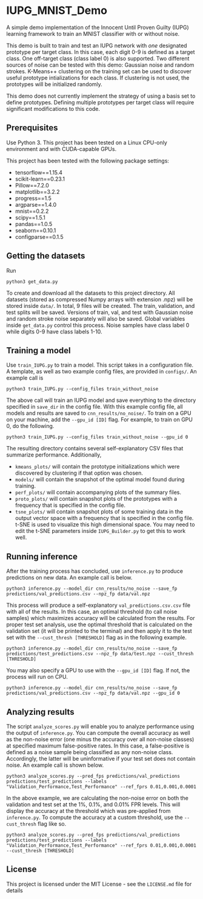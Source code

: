 # IUPG_MNIST_Demo

A simple demo implementation of the Innocent Until Proven Guilty (IUPG) learning framework to train an MNIST classifier with or without noise.

This demo is built to train and test an IUPG network with <em>one</em> designated prototype per target class. In this case, each digit 0-9 is defined as a target class. One off-target class (class label 0) is also supported. Two different sources of noise can be tested with this demo: Gaussian noise and random strokes. K-Means++ clustering on the training set can be used to discover useful prototype intializations for each class. If clustering is not used, the prototypes will be initialized randomly.

This demo does not currently implement the strategy of using a basis set to define prototypes. Defining multiple prototypes per target class will require significant modifications to this code.

## Prerequisites

Use Python 3. This project has been tested on a Linux CPU-only environment and with CUDA-capable GPUs.

This project has been tested with the following package settings:

* tensorflow==1.15.4
* scikit-learn==0.23.1
* Pillow==7.2.0
* matplotlib==3.2.2
* progress==1.5
* argparse==1.4.0
* mnist==0.2.2
* scipy==1.5.1
* pandas==1.0.5
* seaborn==0.10.1
* configparse==0.1.5

## Getting the datasets

Run

```
python3 get_data.py
```

To create and download all the datasets to this project directory. All datasets (stored as compressed Numpy arrays with extension .npz) will be stored inside `data/`. In total, 9 files will be created. The train, validation, and test splits will be saved. Versions of train, val, and test with Gaussian noise and random stroke noise separately will also be saved. Global variables inside `get_data.py` control this process. Noise samples have class label 0 while digits 0-9 have class labels 1-10.

## Training a model

Use `train_IUPG.py` to train a model. This script takes in a configuration file. A template, as well as two example config files, are provided in `configs/`. An example call is

```
python3 train_IUPG.py --config_files train_without_noise
```

The above call will train an IUPG model and save everything to the directory specified in `save_dir` in the config file. With this example config file, all models and results are saved to `cnn_results/no_noise/`. To train on a GPU on your machine, add the `--gpu_id [ID]` flag. For example, to train on GPU 0, do the following.

```
python3 train_IUPG.py --config_files train_without_noise --gpu_id 0
```

The resulting directory contains several self-explanatory CSV files that summarize performance. Additionally,

* `kmeans_plots/` will contain the prototype initializations which were discovered by clustering if that option was chosen.
* `models/` will contain the snapshot of the optimal model found during training.
* `perf_plots/` will contain accompanying plots of the summary files.
* `proto_plots/` will contain snapshot plots of the prototypes with a frequency that is specified in the config file.
* `tsne_plots/` will contain snapshot plots of some training data in the output vector space with a frequency that is specified in the config file. t-SNE is used to visualize this high dimensional space. You may need to edit the t-SNE parameters inside `IUPG_Builder.py` to get this to work well.

## Running inference

After the training process has concluded, use `inference.py` to produce predictions on new data. An example call is below.

```
python3 inference.py --model_dir cnn_results/no_noise --save_fp predictions/val_predictions.csv --npz_fp data/val.npz
```

This process will produce a self-explanatory `val_predictions.csv.csv` file with all of the results. In this case, an optimal threshold (to call noise samples) which maximizes accuracy will be calculated from the results. For proper test set analysis, use the optimal threshold that is calculated on the validation set (it will be printed to the terminal) and then apply it to the test set with the `--cust_thresh [THRESHOLD]` flag as in the following example.

```
python3 inference.py --model_dir cnn_results/no_noise --save_fp predictions/test_predictions.csv --npz_fp data/test.npz --cust_thresh [THRESHOLD]
```

You may also specify a GPU to use with the `--gpu_id [ID]` flag. If not, the process will run on CPU.

```
python3 inference.py --model_dir cnn_results/no_noise --save_fp predictions/val_predictions.csv --npz_fp data/val.npz --gpu_id 0
```

## Analyzing results

The script `analyze_scores.py` will enable you to analyze performance using the output of `inference.py`. You can compute the overall accuracy as well as the non-noise error (one minus the accuracy over all non-noise classes) at specified maximum false-positive rates. In this case, a false-positive is defined as a noise sample being classified as any non-noise class. Accordingly, the latter will be uninformative if your test set does not contain noise. An example call is shown below.

```
python3 analyze_scores.py --pred_fps predictions/val_predictions predictions/test_predictions --labels "Validation_Performance,Test_Performance" --ref_fprs 0.01,0.001,0.0001
```

In the above example, we are calculating the non-noise error on both the validation and test set at the 1%, 0.1%, and 0.01% FPR levels. This will display the accuracy at the threshold which was pre-applied from `inference.py`. To compute the accuracy at a custom threshold, use the `--cust_thresh` flag like so.

```
python3 analyze_scores.py --pred_fps predictions/val_predictions predictions/test_predictions --labels "Validation_Performance,Test_Performance" --ref_fprs 0.01,0.001,0.0001 --cust_thresh [THRESHOLD]
```

## License

This project is licensed under the MIT License - see the `LICENSE.md` file for details

